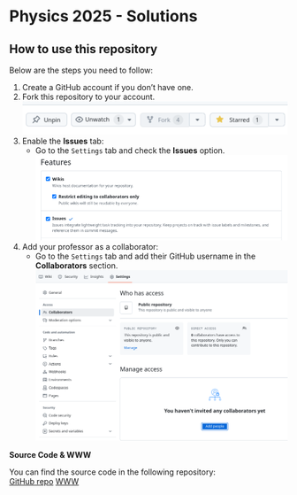 # Physics 2025 - Solutions

## How to use this repository

Below are the steps you need to follow:

1. Create a GitHub account if you don’t have one.
2. Fork this repository to your account.  
   ![Fork Repository](docs/_pics/fork.png)
3. Enable the **Issues** tab:
    - Go to the `Settings` tab and check the **Issues** option.  
      ![Enable Issues](docs/_pics/issues.png)
4. Add your professor as a collaborator:
    - Go to the `Settings` tab and add their GitHub username in the **Collaborators** section.  
      ![Add Collaborator](docs/_pics/collaborators.png)

**Source Code & WWW**

You can find the source code in the following repository:  
[GitHub repo](https://github.com/dchorazkiewicz/solutions_repo)
[WWW](https://github.com/dchorazkiewicz/solutions_repo)